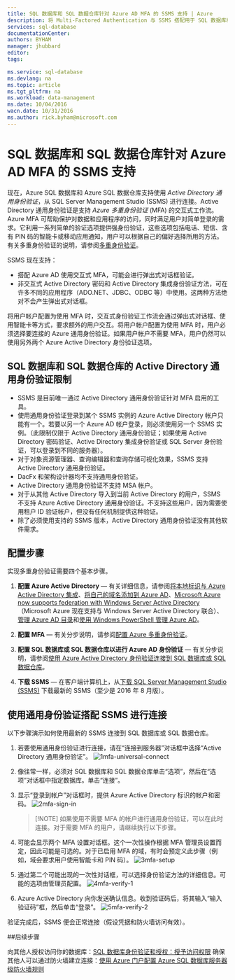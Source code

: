 ```yaml
---
title: SQL 数据库和 SQL 数据仓库针对 Azure AD MFA 的 SSMS 支持 | Azure
description: 将 Multi-Factored Authentication 与 SSMS 搭配用于 SQL 数据库和 SQL 数据仓库。
services: sql-database
documentationCenter: 
authors: BYHAM
manager: jhubbard
editor: 
tags: 

ms.service: sql-database
ms.devlang: na
ms.topic: article
ms.tgt_pltfrm: na
ms.workload: data-management
ms.date: 10/04/2016
wacn.date: 10/31/2016
ms.author: rick.byham@microsoft.com
---
```


# SQL 数据库和 SQL 数据仓库针对 Azure AD MFA 的 SSMS 支持

现在，Azure SQL 数据库和 Azure SQL 数据仓库支持使用 *Active Directory 通用身份验证*，从 SQL Server Management Studio (SSMS) 进行连接。Active Directory 通用身份验证是支持 *Azure 多重身份验证* (MFA) 的交互式工作流。Azure MFA 可帮助保护对数据和应用程序的访问，同时满足用户对简单登录的需求。它利用一系列简单的验证选项提供强身份验证，这些选项包括电话、短信、含有 PIN 码的智能卡或移动应用通知，用户可以根据自己的偏好选择所用的方法。有关多重身份验证的说明，请参阅[多重身份验证](../multi-factor-authentication/multi-factor-authentication.md)。

SSMS 现在支持：

- 搭配 Azure AD 使用交互式 MFA，可能会进行弹出式对话框验证。
- 非交互式 Active Directory 密码和 Active Directory 集成身份验证方法，可在许多不同的应用程序（ADO.NET、JDBC、ODBC 等）中使用。这两种方法绝对不会产生弹出式对话框。

将用户帐户配置为使用 MFA 时，交互式身份验证工作流会通过弹出式对话框、使用智能卡等方式，要求额外的用户交互。将用户帐户配置为使用 MFA 时，用户必须选择要连接的 Azure 通用身份验证。如果用户帐户不需要 MFA，用户仍然可以使用另外两个 Azure Active Directory 身份验证选项。

## SQL 数据库和 SQL 数据仓库的 Active Directory 通用身份验证限制

- SSMS 是目前唯一通过 Active Directory 通用身份验证针对 MFA 启用的工具。
- 使用通用身份验证登录到某个 SSMS 实例的 Azure Active Directory 帐户只能有一个。若要以另一个 Azure AD 帐户登录，则必须使用另一个 SSMS 实例。（此限制仅限于 Active Directory 通用身份验证；如果使用 Active Directory 密码验证、Active Directory 集成身份验证或 SQL Server 身份验证，可以登录到不同的服务器）。
- 对于对象资源管理器、查询编辑器和查询存储可视化效果，SSMS 支持 Active Directory 通用身份验证。
- DacFx 和架构设计器均不支持通用身份验证。
- Active Directory 通用身份验证不支持 MSA 帐户。
- 对于从其他 Active Directory 导入到当前 Active Directory 的用户，SSMS 不支持 Azure Active Directory 通用身份验证。不支持这些用户，因为需要使用租户 ID 验证帐户，但没有任何机制提供这种验证。
- 除了必须使用支持的 SSMS 版本，Active Directory 通用身份验证没有其他软件需求。

## 配置步骤

实现多重身份验证需要四个基本步骤。

1. **配置 Azure Active Directory** — 有关详细信息，请参阅[将本地标识与 Azure Active Directory 集成](../active-directory/active-directory-aadconnect.md)、[将自己的域名添加到 Azure AD](https://azure.microsoft.com/blog/2012/11/28/windows-azure-now-supports-federation-with-windows-server-active-directory/)、[Microsoft Azure now supports federation with Windows Server Active Directory](https://azure.microsoft.com/blog/2012/11/28/windows-azure-now-supports-federation-with-windows-server-active-directory/)（Microsoft Azure 现在支持与 Windows Server Active Directory 联合）、[管理 Azure AD 目录](https://msdn.microsoft.com/zh-cn/library/azure/hh967611.aspx)和[使用 Windows PowerShell 管理 Azure AD](https://msdn.microsoft.com/zh-cn/library/azure/jj151815.aspx)。

2. **配置 MFA** — 有关分步说明，请参阅[配置 Azure 多重身份验证](../multi-factor-authentication/multi-factor-authentication-whats-next.md)。

3. **配置 SQL 数据库或 SQL 数据仓库以进行 Azure AD 身份验证** — 有关分步说明，请参阅[使用 Azure Active Directory 身份验证连接到 SQL 数据库或 SQL 数据仓库](./sql-database-aad-authentication.md)。

4. **下载 SSMS** — 在客户端计算机上，从[下载 SQL Server Management Studio (SSMS)](https://msdn.microsoft.com/zh-cn/library/mt238290.aspx) 下载最新的 SSMS（至少是 2016 年 8 月版）。

## 使用通用身份验证搭配 SSMS 进行连接

以下步骤演示如何使用最新的 SSMS 连接到 SQL 数据库或 SQL 数据仓库。

1. 若要使用通用身份验证进行连接，请在“连接到服务器”对话框中选择“Active Directory 通用身份验证”。
![1mfa-universal-connect][1]

2. 像往常一样，必须对 SQL 数据库和 SQL 数据仓库单击“选项”，然后在“选项”对话框中指定数据库。单击“连接”。
3. 显示“登录到帐户”对话框时，提供 Azure Active Directory 标识的帐户和密码。
![2mfa-sign-in][2]

    > [!NOTE] 如果使用不需要 MFA 的帐户进行通用身份验证，可以在此时连接。对于需要 MFA 的用户，请继续执行以下步骤。

4. 可能会显示两个 MFA 设置对话框。这个一次性操作根据 MFA 管理员设置而定，因此可能是可选的。对于已启用 MFA 的域，有时会预定义此步骤（例如，域会要求用户使用智能卡和 PIN 码）。
![3mfa-setup][3]

5. 通过第二个可能出现的一次性对话框，可以选择身份验证方法的详细信息。可能的选项由管理员配置。
![4mfa-verify-1][4]

6. Azure Active Directory 向你发送确认信息。收到验证码后，将其输入“输入验证码”框，然后单击“登录”。
![5mfa-verify-2][5]

验证完成后，SSMS 便会正常连接（假设凭据和防火墙访问有效）。

##后续步骤  

向其他人授权访问你的数据库：[SQL 数据库身份验证和授权：授予访问权限](./sql-database-manage-logins.md) 确保其他人可以通过防火墙建立连接：[使用 Azure 门户配置 Azure SQL 数据库服务器级防火墙规则](./sql-database-configure-firewall-settings.md)

[1]: ./media/sql-database-ssms-mfa-auth/1mfa-universal-connect.png
[2]: ./media/sql-database-ssms-mfa-auth/2mfa-sign-in.png
[3]: ./media/sql-database-ssms-mfa-auth/3mfa-setup.png
[4]: ./media/sql-database-ssms-mfa-auth/4mfa-verify-1.png
[5]: ./media/sql-database-ssms-mfa-auth/5mfa-verify-2.png

<!---HONumber=Mooncake_1024_2016-->